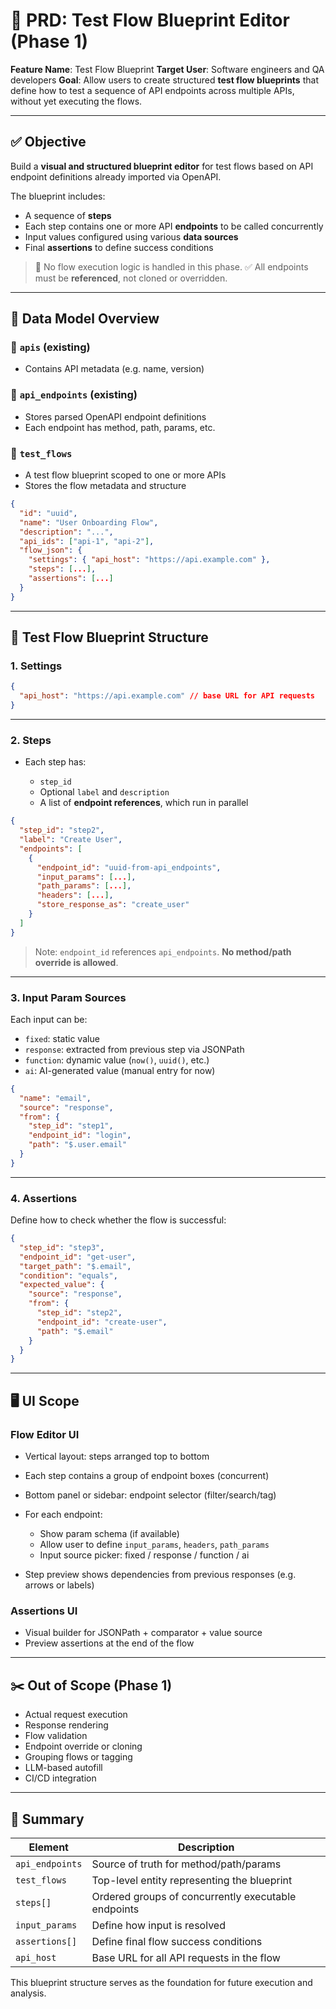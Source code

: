 # 📘 PRD: Test Flow Blueprint Editor (Phase 1)

**Feature Name**: Test Flow Blueprint
**Target User**: Software engineers and QA developers
**Goal**: Allow users to create structured **test flow blueprints** that define how to test a sequence of API endpoints across multiple APIs, without yet executing the flows.

---

## ✅ Objective

Build a **visual and structured blueprint editor** for test flows based on API endpoint definitions already imported via OpenAPI.

The blueprint includes:

* A sequence of **steps**
* Each step contains one or more API **endpoints** to be called concurrently
* Input values configured using various **data sources**
* Final **assertions** to define success conditions

> 🛑 No flow execution logic is handled in this phase.
> ✅ All endpoints must be **referenced**, not cloned or overridden.

---

## 🧩 Data Model Overview

### 🔹 `apis` (existing)

* Contains API metadata (e.g. name, version)

### 🔹 `api_endpoints` (existing)

* Stores parsed OpenAPI endpoint definitions
* Each endpoint has method, path, params, etc.

### 🔹 `test_flows`

* A test flow blueprint scoped to one or more APIs
* Stores the flow metadata and structure

```json
{
  "id": "uuid",
  "name": "User Onboarding Flow",
  "description": "...",
  "api_ids": ["api-1", "api-2"],
  "flow_json": {
    "settings": { "api_host": "https://api.example.com" },
    "steps": [...],
    "assertions": [...]
  }
}
```

---

## 🧪 Test Flow Blueprint Structure

### 1. **Settings**

```json
{
  "api_host": "https://api.example.com" // base URL for API requests
}
```

---

### 2. **Steps**

* Each step has:

  * `step_id`
  * Optional `label` and `description`
  * A list of **endpoint references**, which run in parallel

```json
{
  "step_id": "step2",
  "label": "Create User",
  "endpoints": [
    {
      "endpoint_id": "uuid-from-api_endpoints",
      "input_params": [...],
      "path_params": [...],
      "headers": [...],
      "store_response_as": "create_user"
    }
  ]
}
```

> Note: `endpoint_id` references `api_endpoints`. **No method/path override is allowed**.

---

### 3. **Input Param Sources**

Each input can be:

* `fixed`: static value
* `response`: extracted from previous step via JSONPath
* `function`: dynamic value (`now()`, `uuid()`, etc.)
* `ai`: AI-generated value (manual entry for now)

```json
{
  "name": "email",
  "source": "response",
  "from": {
    "step_id": "step1",
    "endpoint_id": "login",
    "path": "$.user.email"
  }
}
```

---

### 4. **Assertions**

Define how to check whether the flow is successful:

```json
{
  "step_id": "step3",
  "endpoint_id": "get-user",
  "target_path": "$.email",
  "condition": "equals",
  "expected_value": {
    "source": "response",
    "from": {
      "step_id": "step2",
      "endpoint_id": "create-user",
      "path": "$.email"
    }
  }
}
```

---

## 🖥️ UI Scope

### Flow Editor UI

* Vertical layout: steps arranged top to bottom
* Each step contains a group of endpoint boxes (concurrent)
* Bottom panel or sidebar: endpoint selector (filter/search/tag)
* For each endpoint:

  * Show param schema (if available)
  * Allow user to define `input_params`, `headers`, `path_params`
  * Input source picker: fixed / response / function / ai
* Step preview shows dependencies from previous responses (e.g. arrows or labels)

### Assertions UI

* Visual builder for JSONPath + comparator + value source
* Preview assertions at the end of the flow

---

## ✂️ Out of Scope (Phase 1)

* Actual request execution
* Response rendering
* Flow validation
* Endpoint override or cloning
* Grouping flows or tagging
* LLM-based autofill
* CI/CD integration

---

## 🧭 Summary

| Element         | Description                                          |
| --------------- | ---------------------------------------------------- |
| `api_endpoints` | Source of truth for method/path/params               |
| `test_flows`    | Top-level entity representing the blueprint          |
| `steps[]`       | Ordered groups of concurrently executable endpoints  |
| `input_params`  | Define how input is resolved                         |
| `assertions[]`  | Define final flow success conditions                 |
| `api_host`      | Base URL for all API requests in the flow           |

This blueprint structure serves as the foundation for future execution and analysis.